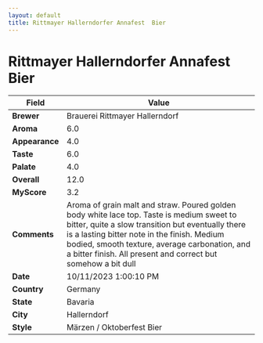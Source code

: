 ```yaml
---
layout: default
title: Rittmayer Hallerndorfer Annafest  Bier
---
```


# Rittmayer Hallerndorfer Annafest  Bier

| Field         | Value                                                                                                   |
|---------------|---------------------------------------------------------------------------------------------------------|
| **Brewer**    | Brauerei Rittmayer Hallerndorf                                                                                        |
| **Aroma**     | 6.0                                                                                         |
| **Appearance**| 4.0                                                                                    |
| **Taste**     | 6.0                                                                                         |
| **Palate**    | 4.0                                                                                        |
| **Overall**   | 12.0                                                                                       |
| **MyScore**   | 3.2                                                                                       |
| **Comments**  | Aroma of grain malt and straw. Poured golden body white lace top. Taste is medium sweet to bitter, quite a slow transition but eventually there is a lasting bitter note in the finish. Medium bodied, smooth texture, average carbonation, and a bitter finish. All present and correct but somehow a bit dull                                                                                      |
| **Date**      | 10/11/2023 1:00:10 PM                                                                                          |
| **Country**   | Germany                                                                                       |
| **State**     | Bavaria                                                                                         |
| **City**      | Hallerndorf                                                                                          |
| **Style**     | Märzen / Oktoberfest Bier                                                                                         |
